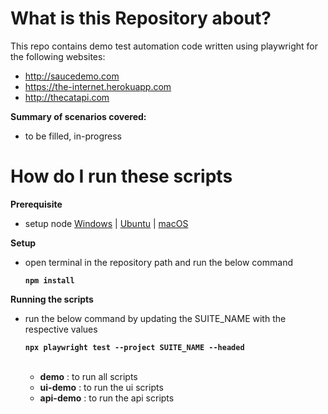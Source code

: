 # What is this Repository about?
This repo contains demo test automation code written using playwright for the following websites:
  - http://saucedemo.com
  - https://the-internet.herokuapp.com
  - http://thecatapi.com

**Summary of scenarios covered:**
- to be filled, in-progress

# How do I run these scripts
**Prerequisite**
- setup node [Windows][1] | [Ubuntu][2] | [macOS][3]

**Setup**
- open terminal in the repository path and run the below command  

  **```npm install```**

**Running the scripts**
- run the below command by updating the SUITE_NAME with the respective values  

  **```npx playwright test --project SUITE_NAME --headed```**  
  <br>
  - **demo** : to run all scripts
  - **ui-demo** : to run the ui scripts
  - **api-demo** : to run the api scripts  




[1]:https://www.geeksforgeeks.org/install-node-js-on-windows/
[2]:https://www.geeksforgeeks.org/installation-of-node-js-on-linux/
[3]:https://www.geeksforgeeks.org/how-to-install-nodejs-on-macos/